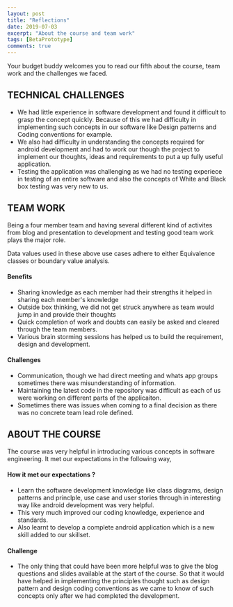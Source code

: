 ```yaml
---
layout: post
title: "Reflections"
date: 2019-07-03
excerpt: "About the course and team work"
tags: [BetaPrototype]
comments: true
---
```


Your budget buddy welcomes you to read our fifth about the course, team work and the challenges we faced. 

<h2>TECHNICAL CHALLENGES </h2>
<ul>
<li>We had little experience in software development and found it difficult to grasp the concept quickly. Because of this we 
had difficulty in implementing such concepts in our software like Design patterns and Coding conventions for example. </li>
<li>We also had difficulty in understanding the concepts required for android development and had to work our though the 
project to implement our thoughts, ideas and requirements to put a up fully useful application. 
</li>
<li>Testing the application was challenging as we had no testing experiece in testing of an entire software and also the 
concepts of White and Black box testing was very new to us.</li>
</ul>

<h2>TEAM WORK </h2>
<p> Being a four member team and having several different kind of activites from blog and presentation to development and 
testing good team work plays the major role. </p>

<p>Data values used in these above use cases adhere to either Equivalence classes or boundary value analysis.</p>



<h4>Benefits</h4>

<ul>
<li>Sharing knowledge as each member had their strengths it helped in sharing each member's knowledge</li>
<li>Outside box thinking, we did not get struck anywhere as team would jump in and provide their thoughts</li>
<li>Quick completion of work and doubts can easily be asked and cleared through the team members.</li>
<li>Various brain storming sessions has helped us to build the requirement, design and development. </li>
</ul>

<h4>Challenges</h4>

<ul>
  <li>Communication, though we had direct meeting and whats app groups sometimes there was misunderstanding of information. </li>
<li>Maintaining the latest code in the repository was difficult as each of us were working on different parts of the 
applicaiton. </li>
<li>Sometimes there was issues when coming to a final decision as there was no concrete team lead role defined. </li>
</ul>

<h2>ABOUT THE COURSE</h2>
The course was very helpful in introducing various concepts in software engineering. It met our expectations in the 
following way,  

<h4>How it met our expectations ?</h4>

<ul>
<li>Learn the software development knowledge like class diagrams, design patterns and princlple, use case and user stories through in interesting way like android development was very helpful. </li>

<li>This very much improved our coding knowledge, experience and standards. </li>

<li>Also learnt to develop a complete android application which is a new skill added to our skillset. </li>

</ul>

<h4>Challenge</h4>

<ul>
<li>
The only thing that could have been more helpful was to give the blog questions and slides available at the start of the course. So that it would have helped in implementing the principles thought such as design pattern and design coding conventions as we came to know of such concepts only after we had completed the development. </li>
  </ul> 
